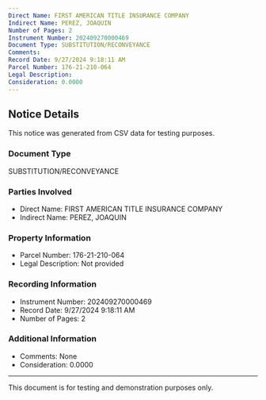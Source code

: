 ```yaml
---
Direct Name: FIRST AMERICAN TITLE INSURANCE COMPANY
Indirect Name: PEREZ, JOAQUIN
Number of Pages: 2
Instrument Number: 202409270000469
Document Type: SUBSTITUTION/RECONVEYANCE
Comments: 
Record Date: 9/27/2024 9:18:11 AM
Parcel Number: 176-21-210-064
Legal Description: 
Consideration: 0.0000
---
```


## Notice Details

This notice was generated from CSV data for testing purposes.

### Document Type
SUBSTITUTION/RECONVEYANCE

### Parties Involved
- Direct Name: FIRST AMERICAN TITLE INSURANCE COMPANY
- Indirect Name: PEREZ, JOAQUIN

### Property Information
- Parcel Number: 176-21-210-064
- Legal Description: Not provided

### Recording Information
- Instrument Number: 202409270000469
- Record Date: 9/27/2024 9:18:11 AM
- Number of Pages: 2

### Additional Information
- Comments: None
- Consideration: 0.0000

---

This document is for testing and demonstration purposes only.
